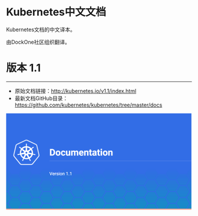 Kubernetes中文文档
=======

Kubernetes文档的中文译本。

由DockOne社区组织翻译。

# 版本 1.1

---
- 原始文档链接：http://kubernetes.io/v1.1/index.html
- 最新文档GitHub目录：https://github.com/kubernetes/kubernetes/tree/master/docs

![Kubernetes文档](images/Cover.png)
